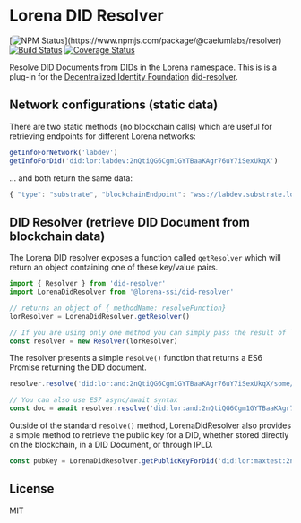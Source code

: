 # Lorena DID Resolver

[![NPM Status]("https://img.shields.io/npm/v/@caelumlabs/resolver.svg?style=flat")](https://www.npmjs.com/package/@caelumlabs/resolver)
[![Build Status](https://travis-ci.com/caelumlabs/lorena.svg?branch=master)](https://travis-ci.com/caelumlabs/comms)
[![Coverage Status](https://coveralls.io/repos/github/caelumlabs/lorena/badge.svg?branch=master)](https://coveralls.io/github/caelumlabs/lorena?branch=master)

Resolve DID Documents from DIDs in the Lorena namespace.  This is is a plug-in for the [Decentralized Identity Foundation](https://identity.foundation) [did-resolver](https://www.npmjs.com/package/did-resolver).

## Network configurations (static data)
There are two static methods (no blockchain calls) which are useful for retrieving endpoints for different Lorena networks:

```javascript
getInfoForNetwork('labdev')
getInfoForDid('did:lor:labdev:2nQtiQG6Cgm1GYTBaaKAgr76uY7iSexUkqX')
```
... and both return the same data:
```javascript
{ "type": "substrate", "blockchainEndpoint": "wss://labdev.substrate.lorena.tech", "matrixEndpoint": "https://labdev.matrix.lorena.tech"}
```

## DID Resolver (retrieve DID Document from blockchain data)
The Lorena DID resolver exposes a function called `getResolver` which will return an object containing one of these key/value pairs.
```js
import { Resolver } from 'did-resolver'
import LorenaDidResolver from '@lorena-ssi/did-resolver'

// returns an object of { methodName: resolveFunction}
lorResolver = LorenaDidResolver.getResolver()

// If you are using only one method you can simply pass the result of `getResolver()` into the constructor
const resolver = new Resolver(lorResolver)
```

The resolver presents a simple `resolve()` function that returns a ES6 Promise returning the DID document.

```js
resolver.resolve('did:lor:and:2nQtiQG6Cgm1GYTBaaKAgr76uY7iSexUkqX/some/path#fragment=123').then(doc => console.log)

// You can also use ES7 async/await syntax
const doc = await resolver.resolve('did:lor:and:2nQtiQG6Cgm1GYTBaaKAgr76uY7iSexUkqX/some/path#fragment=123')
```

Outside of the standard `resolve()` method, LorenaDidResolver also provides a simple method to retrieve the public key for a DID, whether stored directly on the blockchain, in a DID Document, or through IPLD.

```js
const pubKey = LorenaDidResolver.getPublicKeyForDid('did:lor:maxtest:2nQtiQG6Cgm1GYTBaaKAgr76uY7iSexUkqX')

```
## License

MIT
